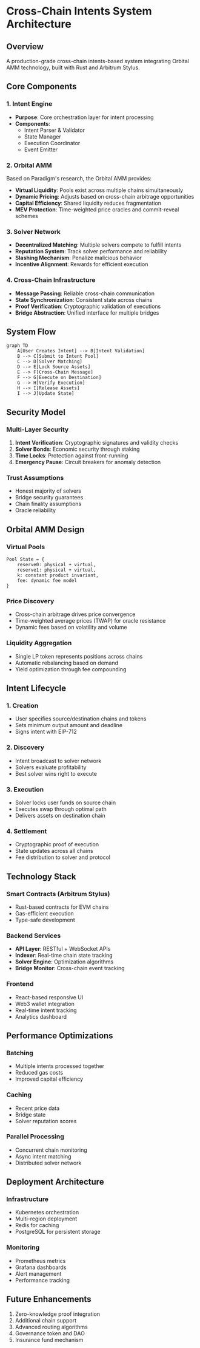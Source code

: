# Cross-Chain Intents System Architecture

## Overview
A production-grade cross-chain intents-based system integrating Orbital AMM technology, built with Rust and Arbitrum Stylus.

## Core Components

### 1. Intent Engine
- **Purpose**: Core orchestration layer for intent processing
- **Components**:
  - Intent Parser & Validator
  - State Manager
  - Execution Coordinator
  - Event Emitter

### 2. Orbital AMM
Based on Paradigm's research, the Orbital AMM provides:
- **Virtual Liquidity**: Pools exist across multiple chains simultaneously
- **Dynamic Pricing**: Adjusts based on cross-chain arbitrage opportunities
- **Capital Efficiency**: Shared liquidity reduces fragmentation
- **MEV Protection**: Time-weighted price oracles and commit-reveal schemes

### 3. Solver Network
- **Decentralized Matching**: Multiple solvers compete to fulfill intents
- **Reputation System**: Track solver performance and reliability
- **Slashing Mechanism**: Penalize malicious behavior
- **Incentive Alignment**: Rewards for efficient execution

### 4. Cross-Chain Infrastructure
- **Message Passing**: Reliable cross-chain communication
- **State Synchronization**: Consistent state across chains
- **Proof Verification**: Cryptographic validation of executions
- **Bridge Abstraction**: Unified interface for multiple bridges

## System Flow

```mermaid
graph TD
    A[User Creates Intent] --> B[Intent Validation]
    B --> C[Submit to Intent Pool]
    C --> D[Solver Matching]
    D --> E[Lock Source Assets]
    E --> F[Cross-Chain Message]
    F --> G[Execute on Destination]
    G --> H[Verify Execution]
    H --> I[Release Assets]
    I --> J[Update State]
```

## Security Model

### Multi-Layer Security
1. **Intent Verification**: Cryptographic signatures and validity checks
2. **Solver Bonds**: Economic security through staking
3. **Time Locks**: Protection against front-running
4. **Emergency Pause**: Circuit breakers for anomaly detection

### Trust Assumptions
- Honest majority of solvers
- Bridge security guarantees
- Chain finality assumptions
- Oracle reliability

## Orbital AMM Design

### Virtual Pools
```
Pool State = {
    reserve0: physical + virtual,
    reserve1: physical + virtual,
    k: constant product invariant,
    fee: dynamic fee model
}
```

### Price Discovery
- Cross-chain arbitrage drives price convergence
- Time-weighted average prices (TWAP) for oracle resistance
- Dynamic fees based on volatility and volume

### Liquidity Aggregation
- Single LP token represents positions across chains
- Automatic rebalancing based on demand
- Yield optimization through fee compounding

## Intent Lifecycle

### 1. Creation
- User specifies source/destination chains and tokens
- Sets minimum output amount and deadline
- Signs intent with EIP-712

### 2. Discovery
- Intent broadcast to solver network
- Solvers evaluate profitability
- Best solver wins right to execute

### 3. Execution
- Solver locks user funds on source chain
- Executes swap through optimal path
- Delivers assets on destination chain

### 4. Settlement
- Cryptographic proof of execution
- State updates across all chains
- Fee distribution to solver and protocol

## Technology Stack

### Smart Contracts (Arbitrum Stylus)
- Rust-based contracts for EVM chains
- Gas-efficient execution
- Type-safe development

### Backend Services
- **API Layer**: RESTful + WebSocket APIs
- **Indexer**: Real-time chain state tracking
- **Solver Engine**: Optimization algorithms
- **Bridge Monitor**: Cross-chain event tracking

### Frontend
- React-based responsive UI
- Web3 wallet integration
- Real-time intent tracking
- Analytics dashboard

## Performance Optimizations

### Batching
- Multiple intents processed together
- Reduced gas costs
- Improved capital efficiency

### Caching
- Recent price data
- Bridge state
- Solver reputation scores

### Parallel Processing
- Concurrent chain monitoring
- Async intent matching
- Distributed solver network

## Deployment Architecture

### Infrastructure
- Kubernetes orchestration
- Multi-region deployment
- Redis for caching
- PostgreSQL for persistent storage

### Monitoring
- Prometheus metrics
- Grafana dashboards
- Alert management
- Performance tracking

## Future Enhancements
1. Zero-knowledge proof integration
2. Additional chain support
3. Advanced routing algorithms
4. Governance token and DAO
5. Insurance fund mechanism